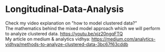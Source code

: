 # Longitudinal-Data-Analysis
Check my video explanation on "how to model clustered data?"<br/>
The mathematics behind the mixed model approach which we will perform to analyze clustered data.
https://youtu.be/xjz20ngqFTQ <br/>
My article on medium & analytics vidhya: https://medium.com/analytics-vidhya/methods-to-analyze-clustered-data-3bc67f63cddb

